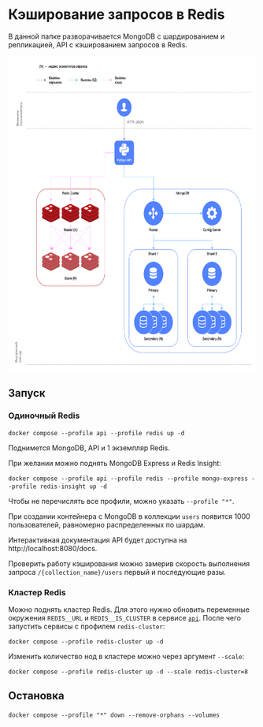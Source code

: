 # Кэширование запросов в Redis

В данной папке разворачивается MongoDB с шардированием и репликацией, API с кэшированием запросов в Redis.

<img src="diagram.png" alt="diagram" height="640">

## Запуск

### Одиночный Redis

```shell
docker compose --profile api --profile redis up -d
```

Поднимется MongoDB, API и 1 экземпляр Redis.

При желании можно поднять MongoDB Express и Redis Insight:

```shell
docker compose --profile api --profile redis --profile mongo-express --profile redis-insight up -d
```

Чтобы не перечислять все профили, можно указать `--profile "*"`.

При создании контейнера с MongoDB в коллекции `users` появится 1000 пользователей, равномерно распределенных по шардам.

Интерактивная документация API будет доступна на http://localhost:8080/docs.

Проверить работу кэширования можно замерив скорость выполнения запроса `/{collection_name}/users` первый и последующие
разы.

### Кластер Redis

Можно поднять кластер Redis. Для этого нужно обновить переменные окружения `REDIS__URL` и `REDIS__IS_CLUSTER` в сервисе
[`api`](docker/api.override.yaml). После чего запустить сервисы с профилем `redis-cluster`:

```shell
docker compose --profile redis-cluster up -d
```

Изменить количество нод в кластере можно через аргумент `--scale`:

```shell
docker compose --profile redis-cluster up -d --scale redis-cluster=8
```

## Остановка

```shell
docker compose --profile "*" down --remove-orphans --volumes
```
